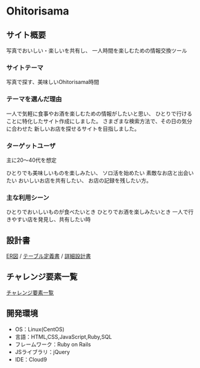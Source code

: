 # Ohitorisama

## サイト概要
写真でおいしい・楽しいを共有し、
一人時間を楽しむための情報交換ツール

### サイトテーマ
写真で探す、美味しいOhitorisama時間

### テーマを選んだ理由
一人で気軽に食事やお酒を楽しむための情報がしたいと思い、
ひとりで行けることに特化したサイト作成にしました。
さまざまな検索方法で、その日の気分に合わせた
新しいお店を探せるサイトを目指しました。

### ターゲットユーザ
主に20～40代を想定

ひとりでも美味しいものを楽しみたい、
ソロ活を始めたい
素敵なお店と出会いたい
おいしいお店を共有したい、
お店の記録を残したい方。

### 主な利用シーン
ひとりでおいしいものが食べたいとき
ひとりでお酒を楽しみたいとき
一人で行きやすい店を発見し、共有したい時

## 設計書
[ER図](https://app.diagrams.net/#G120VELJeHWzVP9ikMH_gNlI2Hm1kmwotm) / [テーブル定義書](https://docs.google.com/spreadsheets/d/1X2m4--OhGo-udLdgg2Ti3hiOds6uG1aofqfEk9Qn7Rw/edit#gid=0) / [詳細設計書](https://docs.google.com/spreadsheets/d/1ax1ASPWxX8YRhjrtDPhbMeRb6cbMNh6NEozthiKesP4/edit?copiedFromTrash#gid=0)

## チャレンジ要素一覧
[チャレンジ要素一覧](https://docs.google.com/spreadsheets/d/19xQuzTlbWyR9p3nvhVPTxsUzukH8muMpeUkeUNpCWEY/edit#gid=0)

## 開発環境
- OS：Linux(CentOS)
- 言語：HTML,CSS,JavaScript,Ruby,SQL
- フレームワーク：Ruby on Rails
- JSライブラリ：jQuery
- IDE：Cloud9


